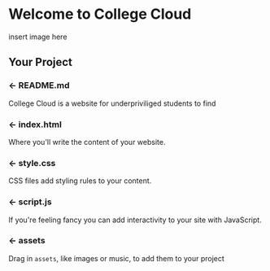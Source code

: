 Welcome to College Cloud
=================

insert image here

Your Project
------------

### ← README.md

College Cloud is a website for underpriviliged students to find 

### ← index.html

Where you'll write the content of your website. 

### ← style.css

CSS files add styling rules to your content.

### ← script.js

If you're feeling fancy you can add interactivity to your site with JavaScript.

### ← assets

Drag in `assets`, like images or music, to add them to your project